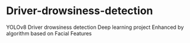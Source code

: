 # Driver-drowsiness-detection
YOLOv8 Driver drowsiness detection Deep learning project Enhanced by algorithm based on Facial Features
